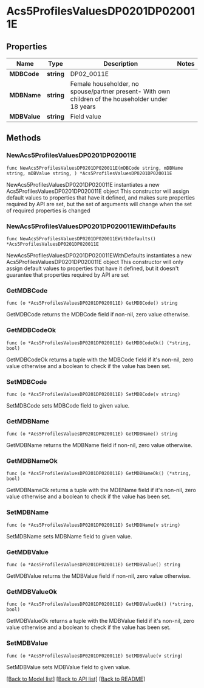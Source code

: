 # Acs5ProfilesValuesDP0201DP020011E

## Properties

Name | Type | Description | Notes
------------ | ------------- | ------------- | -------------
**MDBCode** | **string** | DP02_0011E | 
**MDBName** | **string** | Female householder, no spouse/partner present- With own children of the householder under 18 years | 
**MDBValue** | **string** | Field value | 

## Methods

### NewAcs5ProfilesValuesDP0201DP020011E

`func NewAcs5ProfilesValuesDP0201DP020011E(mDBCode string, mDBName string, mDBValue string, ) *Acs5ProfilesValuesDP0201DP020011E`

NewAcs5ProfilesValuesDP0201DP020011E instantiates a new Acs5ProfilesValuesDP0201DP020011E object
This constructor will assign default values to properties that have it defined,
and makes sure properties required by API are set, but the set of arguments
will change when the set of required properties is changed

### NewAcs5ProfilesValuesDP0201DP020011EWithDefaults

`func NewAcs5ProfilesValuesDP0201DP020011EWithDefaults() *Acs5ProfilesValuesDP0201DP020011E`

NewAcs5ProfilesValuesDP0201DP020011EWithDefaults instantiates a new Acs5ProfilesValuesDP0201DP020011E object
This constructor will only assign default values to properties that have it defined,
but it doesn't guarantee that properties required by API are set

### GetMDBCode

`func (o *Acs5ProfilesValuesDP0201DP020011E) GetMDBCode() string`

GetMDBCode returns the MDBCode field if non-nil, zero value otherwise.

### GetMDBCodeOk

`func (o *Acs5ProfilesValuesDP0201DP020011E) GetMDBCodeOk() (*string, bool)`

GetMDBCodeOk returns a tuple with the MDBCode field if it's non-nil, zero value otherwise
and a boolean to check if the value has been set.

### SetMDBCode

`func (o *Acs5ProfilesValuesDP0201DP020011E) SetMDBCode(v string)`

SetMDBCode sets MDBCode field to given value.


### GetMDBName

`func (o *Acs5ProfilesValuesDP0201DP020011E) GetMDBName() string`

GetMDBName returns the MDBName field if non-nil, zero value otherwise.

### GetMDBNameOk

`func (o *Acs5ProfilesValuesDP0201DP020011E) GetMDBNameOk() (*string, bool)`

GetMDBNameOk returns a tuple with the MDBName field if it's non-nil, zero value otherwise
and a boolean to check if the value has been set.

### SetMDBName

`func (o *Acs5ProfilesValuesDP0201DP020011E) SetMDBName(v string)`

SetMDBName sets MDBName field to given value.


### GetMDBValue

`func (o *Acs5ProfilesValuesDP0201DP020011E) GetMDBValue() string`

GetMDBValue returns the MDBValue field if non-nil, zero value otherwise.

### GetMDBValueOk

`func (o *Acs5ProfilesValuesDP0201DP020011E) GetMDBValueOk() (*string, bool)`

GetMDBValueOk returns a tuple with the MDBValue field if it's non-nil, zero value otherwise
and a boolean to check if the value has been set.

### SetMDBValue

`func (o *Acs5ProfilesValuesDP0201DP020011E) SetMDBValue(v string)`

SetMDBValue sets MDBValue field to given value.



[[Back to Model list]](../README.md#documentation-for-models) [[Back to API list]](../README.md#documentation-for-api-endpoints) [[Back to README]](../README.md)


